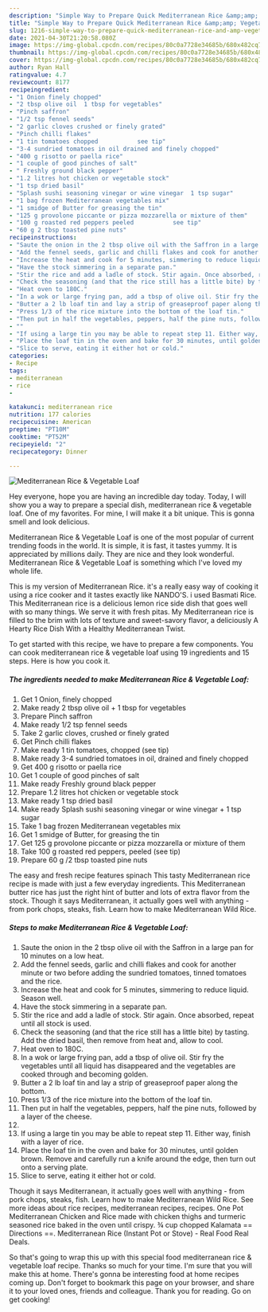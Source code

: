 ```yaml
---
description: "Simple Way to Prepare Quick Mediterranean Rice &amp;amp; Vegetable Loaf"
title: "Simple Way to Prepare Quick Mediterranean Rice &amp;amp; Vegetable Loaf"
slug: 1216-simple-way-to-prepare-quick-mediterranean-rice-and-amp-vegetable-loaf
date: 2021-04-30T21:20:58.080Z
image: https://img-global.cpcdn.com/recipes/80c0a7728e34685b/680x482cq70/mediterranean-rice-vegetable-loaf-recipe-main-photo.jpg
thumbnail: https://img-global.cpcdn.com/recipes/80c0a7728e34685b/680x482cq70/mediterranean-rice-vegetable-loaf-recipe-main-photo.jpg
cover: https://img-global.cpcdn.com/recipes/80c0a7728e34685b/680x482cq70/mediterranean-rice-vegetable-loaf-recipe-main-photo.jpg
author: Ryan Hall
ratingvalue: 4.7
reviewcount: 8177
recipeingredient:
- "1 Onion finely chopped"
- "2 tbsp olive oil  1 tbsp for vegetables"
- "Pinch saffron"
- "1/2 tsp fennel seeds"
- "2 garlic cloves crushed or finely grated"
- "Pinch chilli flakes"
- "1 tin tomatoes chopped           see tip"
- "3-4 sundried tomatoes in oil drained and finely chopped"
- "400 g risotto or paella rice"
- "1 couple of good pinches of salt"
- " Freshly ground black pepper"
- "1.2 litres hot chicken or vegetable stock"
- "1 tsp dried basil"
- "Splash sushi seasoning vinegar or wine vinegar  1 tsp sugar"
- "1 bag frozen Mediterranean vegetables mix"
- "1 smidge of Butter for greasing the tin"
- "125 g provolone piccante or pizza mozzarella or mixture of them"
- "100 g roasted red peppers peeled           see tip"
- "60 g 2 tbsp toasted pine nuts"
recipeinstructions:
- "Saute the onion in the 2 tbsp olive oil with the Saffron in a large pan for 10 minutes on a low heat."
- "Add the fennel seeds, garlic and chilli flakes and cook for another minute or two before adding the sundried tomatoes, tinned tomatoes and the rice."
- "Increase the heat and cook for 5 minutes, simmering to reduce liquid. Season well."
- "Have the stock simmering in a separate pan."
- "Stir the rice and add a ladle of stock. Stir again. Once absorbed, repeat until all stock is used."
- "Check the seasoning (and that the rice still has a little bite) by tasting. Add the dried basil, then remove from heat and, allow to cool."
- "Heat oven to 180C."
- "In a wok or large frying pan, add a tbsp of olive oil. Stir fry the vegetables until all liquid has disappeared and the vegetables are cooked through and becoming golden."
- "Butter a 2 lb loaf tin and lay a strip of greaseproof paper along the bottom."
- "Press 1/3 of the rice mixture into the bottom of the loaf tin."
- "Then put in half the vegetables, peppers, half the pine nuts, followed by a layer of the cheese."
- ""
- "If using a large tin you may be able to repeat step 11. Either way, finish with a layer of rice."
- "Place the loaf tin in the oven and bake for 30 minutes, until golden brown. Remove and carefully run a knife around the edge, then turn out onto a serving plate."
- "Slice to serve, eating it either hot or cold."
categories:
- Recipe
tags:
- mediterranean
- rice
- 

katakunci: mediterranean rice  
nutrition: 177 calories
recipecuisine: American
preptime: "PT10M"
cooktime: "PT52M"
recipeyield: "2"
recipecategory: Dinner

---
```



![Mediterranean Rice &amp; Vegetable Loaf](https://img-global.cpcdn.com/recipes/80c0a7728e34685b/680x482cq70/mediterranean-rice-vegetable-loaf-recipe-main-photo.jpg)

Hey everyone, hope you are having an incredible day today. Today, I will show you a way to prepare a special dish, mediterranean rice &amp; vegetable loaf. One of my favorites. For mine, I will make it a bit unique. This is gonna smell and look delicious.

Mediterranean Rice &amp; Vegetable Loaf is one of the most popular of current trending foods in the world. It is simple, it is fast, it tastes yummy. It is appreciated by millions daily. They are nice and they look wonderful. Mediterranean Rice &amp; Vegetable Loaf is something which I've loved my whole life.

This is my version of Mediterranean Rice. it&#39;s a really easy way of cooking it using a rice cooker and it tastes exactly like NANDO&#39;S. i used Basmati Rice. This Mediterranean rice is a delicious lemon rice side dish that goes well with so many things. We serve it with fresh pitas. My Mediterranean rice is filled to the brim with lots of texture and sweet-savory flavor, a deliciously A Hearty Rice Dish With a Healthy Mediterranean Twist.


To get started with this recipe, we have to prepare a few components. You can cook mediterranean rice &amp; vegetable loaf using 19 ingredients and 15 steps. Here is how you cook it.

<!--inarticleads1-->

##### The ingredients needed to make Mediterranean Rice &amp; Vegetable Loaf:

1. Get 1 Onion, finely chopped
1. Make ready 2 tbsp olive oil + 1 tbsp for vegetables
1. Prepare Pinch saffron
1. Make ready 1/2 tsp fennel seeds
1. Take 2 garlic cloves, crushed or finely grated
1. Get Pinch chilli flakes
1. Make ready 1 tin tomatoes, chopped           (see tip)
1. Make ready 3-4 sundried tomatoes in oil, drained and finely chopped
1. Get 400 g risotto or paella rice
1. Get 1 couple of good pinches of salt
1. Make ready  Freshly ground black pepper
1. Prepare 1.2 litres hot chicken or vegetable stock
1. Make ready 1 tsp dried basil
1. Make ready Splash sushi seasoning vinegar or wine vinegar + 1 tsp sugar
1. Take 1 bag frozen Mediterranean vegetables mix
1. Get 1 smidge of Butter, for greasing the tin
1. Get 125 g provolone piccante or pizza mozzarella or mixture of them
1. Take 100 g roasted red peppers, peeled           (see tip)
1. Prepare 60 g /2 tbsp toasted pine nuts


The easy and fresh recipe features spinach This tasty Mediterranean rice recipe is made with just a few everyday ingredients. This Mediterranean butter rice has just the right hint of butter and lots of extra flavor from the stock. Though it says Mediterranean, it actually goes well with anything - from pork chops, steaks, fish. Learn how to make Mediterranean Wild Rice. 

<!--inarticleads2-->

##### Steps to make Mediterranean Rice &amp; Vegetable Loaf:

1. Saute the onion in the 2 tbsp olive oil with the Saffron in a large pan for 10 minutes on a low heat.
1. Add the fennel seeds, garlic and chilli flakes and cook for another minute or two before adding the sundried tomatoes, tinned tomatoes and the rice.
1. Increase the heat and cook for 5 minutes, simmering to reduce liquid. Season well.
1. Have the stock simmering in a separate pan.
1. Stir the rice and add a ladle of stock. Stir again. Once absorbed, repeat until all stock is used.
1. Check the seasoning (and that the rice still has a little bite) by tasting. Add the dried basil, then remove from heat and, allow to cool.
1. Heat oven to 180C.
1. In a wok or large frying pan, add a tbsp of olive oil. Stir fry the vegetables until all liquid has disappeared and the vegetables are cooked through and becoming golden.
1. Butter a 2 lb loaf tin and lay a strip of greaseproof paper along the bottom.
1. Press 1/3 of the rice mixture into the bottom of the loaf tin.
1. Then put in half the vegetables, peppers, half the pine nuts, followed by a layer of the cheese.
1. 
1. If using a large tin you may be able to repeat step 11. Either way, finish with a layer of rice.
1. Place the loaf tin in the oven and bake for 30 minutes, until golden brown. Remove and carefully run a knife around the edge, then turn out onto a serving plate.
1. Slice to serve, eating it either hot or cold.


Though it says Mediterranean, it actually goes well with anything - from pork chops, steaks, fish. Learn how to make Mediterranean Wild Rice. See more ideas about rice recipes, mediterranean recipes, recipes. One Pot Mediterranean Chicken and Rice made with chicken thighs and turmeric seasoned rice baked in the oven until crispy. ¾ cup chopped Kalamata == Directions ==. Mediterranean Rice (Instant Pot or Stove) - Real Food Real Deals. 

So that's going to wrap this up with this special food mediterranean rice &amp; vegetable loaf recipe. Thanks so much for your time. I'm sure that you will make this at home. There's gonna be interesting food at home recipes coming up. Don't forget to bookmark this page on your browser, and share it to your loved ones, friends and colleague. Thank you for reading. Go on get cooking!
